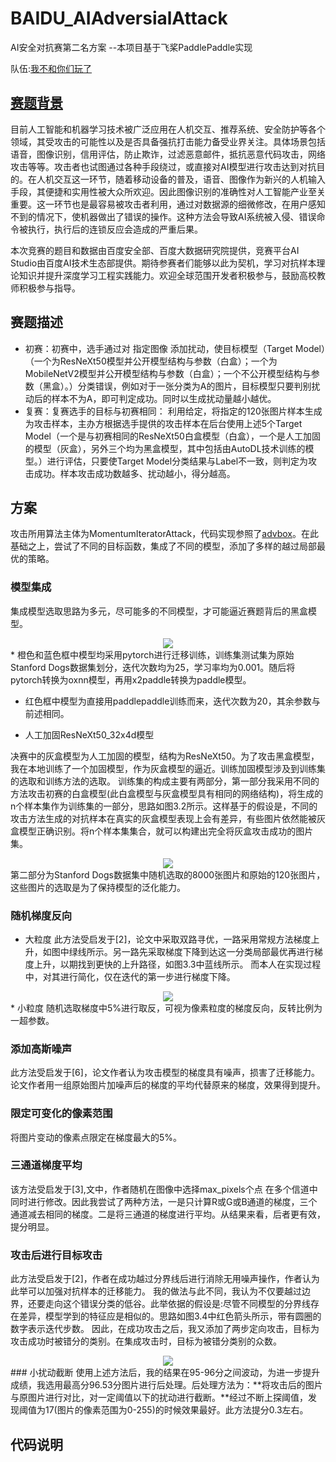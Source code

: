# BAIDU_AIAdversialAttack
AI安全对抗赛第二名方案               --本项目基于飞桨PaddlePaddle实现

队伍:[我不和你们玩了](https://github.com/sleepingxin)
## [赛题背景](https://aistudio.baidu.com/aistudio/competition/detail/15)
目前人工智能和机器学习技术被广泛应用在人机交互、推荐系统、安全防护等各个领域，其受攻击的可能性以及是否具备强抗打击能力备受业界关注。具体场景包括语音，图像识别，信用评估，防止欺诈，过滤恶意邮件，抵抗恶意代码攻击，网络攻击等等。攻击者也试图通过各种手段绕过，或直接对AI模型进行攻击达到对抗目的。在人机交互这一环节，随着移动设备的普及，语音、图像作为新兴的人机输入手段，其便捷和实用性被大众所欢迎。因此图像识别的准确性对人工智能产业至关重要。这一环节也是最容易被攻击者利用，通过对数据源的细微修改，在用户感知不到的情况下，使机器做出了错误的操作。这种方法会导致AI系统被入侵、错误命令被执行，执行后的连锁反应会造成的严重后果。

本次竞赛的题目和数据由百度安全部、百度大数据研究院提供，竞赛平台AI Studio由百度AI技术生态部提供。期待参赛者们能够以此为契机，学习对抗样本理论知识并提升深度学习工程实践能力。欢迎全球范围开发者积极参与，鼓励高校教师积极参与指导。
## 赛题描述
* 初赛：初赛中，选手通过对 指定图像 添加扰动，使目标模型（Target Model）（一个为ResNeXt50模型并公开模型结构与参数（白盒）；一个为MobileNetV2模型并公开模型结构与参数（白盒）；一个不公开模型结构与参数（黑盒）。）分类错误，例如对于一张分类为A的图片，目标模型只要判别扰动后的样本不为A，即可判定成功。同时以生成扰动量越小越优。
* 复赛：复赛选手的目标与初赛相同： 利用给定，将指定的120张图片样本生成为攻击样本，主办方根据选手提供的攻击样本在后台使用上述5个Target Model（一个是与初赛相同的ResNeXt50白盒模型（白盒），一个是人工加固的模型（灰盒），另外三个均为黑盒模型，其中包括由AutoDL技术训练的模型。）进行评估，只要使Target Model分类结果与Label不一致，则判定为攻击成功。样本攻击成功数越多、扰动越小，得分越高。

## 方案
攻击所用算法主体为MomentumIteratorAttack，代码实现参照了[advbox](https://github.com/advboxes/AdvBox)。在此基础之上，尝试了不同的目标函数，集成了不同的模型，添加了多样的越过局部最优的策略。
### 模型集成
集成模型选取思路为多元，尽可能多的不同模型，才可能逼近赛题背后的黑盒模型。
<div align=center><img src="https://github.com/sleepingxin/BAIDU_AIAdversialAttack/blob/master/pictures/图3.1.png"/></div>
* 橙色和蓝色框中模型均采用pytorch进行迁移训练，训练集测试集为原始Stanford Dogs数据集划分，迭代次数均为25，学习率均为0.001。随后将pytorch转换为oxnn模型，再用x2paddle转换为paddle模型。

* 红色框中模型为直接用paddlepaddle训练而来，迭代次数为20，其余参数与前述相同。

* 人工加固ResNeXt50_32x4d模型

决赛中的灰盒模型为人工加固的模型，结构为ResNeXt50。为了攻击黑盒模型，我在本地训练了一个加固模型，作为灰盒模型的逼近。训练加固模型涉及到训练集的选取和训练方法的选取。
训练集的构成主要有两部分，第一部分我采用不同的方法攻击初赛的白盒模型(此白盒模型与灰盒模型具有相同的网络结构)，将生成的n个样本集作为训练集的一部分，思路如图3.2所示。这样基于的假设是，不同的攻击方法生成的对抗样本在真实的灰盒模型表现上会有差异，有些图片依然能被灰盒模型正确识别。将n个样本集集合，就可以构建出完全将灰盒攻击成功的图片集。
<div align=center><img src="https://github.com/sleepingxin/BAIDU_AIAdversialAttack/blob/master/pictures/图3.2.png"/></div>
第二部分为Stanford Dogs数据集中随机选取的8000张图片和原始的120张图片，这些图片的选取是为了保持模型的泛化能力。

### 随机梯度反向
* 大粒度
此方法受启发于[2]，论文中采取双路寻优，一路采用常规方法梯度上升，如图中绿线所示。另一路先采取梯度下降到达这一分类局部最优再进行梯度上升，以期找到更快的上升路径，如图3.3中蓝线所示。
而本人在实现过程中，对其进行简化，仅在迭代的第一步进行梯度下降。
<div align=center><img src="https://github.com/sleepingxin/BAIDU_AIAdversialAttack/blob/master/pictures/图3.3.jpg"/></div>
* 小粒度
随机选取梯度中5%进行取反，可视为像素粒度的梯度反向，反转比例为一超参数。

### 添加高斯噪声
此方法受启发于[6]，论文作者认为攻击模型的梯度具有噪声，损害了迁移能力。论文作者用一组原始图片加噪声后的梯度的平均代替原来的梯度，效果得到提升。

### 限定可变化的像素范围
将图片变动的像素点限定在梯度最大的5%。

### 三通道梯度平均 
该方法受启发于[3],文中，作者随机在图像中选择max_pixels个点 在多个信道中同时进行修改。因此我尝试了两种方法，一是只计算R或G或B通道的梯度，三个通道减去相同的梯度。二是将三通道的梯度进行平均。从结果来看，后者更有效，提分明显。

### 攻击后进行目标攻击
此方法受启发于[2]，作者在成功越过分界线后进行消除无用噪声操作，作者认为此举可以加强对抗样本的迁移能力。
我的做法与此不同，我认为不仅要越过边界，还要走向这个错误分类的低谷。此举依据的假设是:尽管不同模型的分界线存在差异，模型学到的特征应是相似的。思路如图3.4中红色箭头所示，带有圆圈的数字表示迭代步数。
因此，在成功攻击之后，我又添加了两步定向攻击，目标为攻击成功时被错分的类别。在集成攻击时，目标为被错分类别的众数。
<div align=center><img src="https://github.com/sleepingxin/BAIDU_AIAdversialAttack/blob/master/pictures/图3.4.png"/></div>
### 小扰动截断
使用上述方法后，我的结果在95-96分之间波动，为进一步提升成绩，我选用最高分96.53分图片进行后处理。后处理方法为：**将攻击后的图片与原图片进行对比，对一定阈值以下的扰动进行截断。**经过不断上探阈值，发现阈值为17(图片的像素范围为0-255)的时候效果最好。此方法提分0.3左右。

## 代码说明



